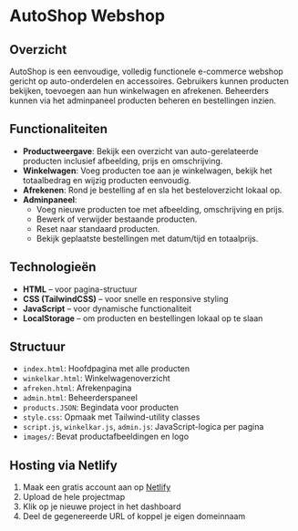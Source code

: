 # AutoShop Webshop

## Overzicht
AutoShop is een eenvoudige, volledig functionele e-commerce webshop gericht op auto-onderdelen en accessoires. Gebruikers kunnen producten bekijken, toevoegen aan hun winkelwagen en afrekenen. Beheerders kunnen via het adminpaneel producten beheren en bestellingen inzien.

## Functionaliteiten
- **Productweergave**: Bekijk een overzicht van auto-gerelateerde producten inclusief afbeelding, prijs en omschrijving.
- **Winkelwagen**: Voeg producten toe aan je winkelwagen, bekijk het totaalbedrag en wijzig producten eenvoudig.
- **Afrekenen**: Rond je bestelling af en sla het besteloverzicht lokaal op.
- **Adminpaneel**:
  - Voeg nieuwe producten toe met afbeelding, omschrijving en prijs.
  - Bewerk of verwijder bestaande producten.
  - Reset naar standaard producten.
  - Bekijk geplaatste bestellingen met datum/tijd en totaalprijs.

## Technologieën
- **HTML** – voor pagina-structuur
- **CSS (TailwindCSS)** – voor snelle en responsive styling
- **JavaScript** – voor dynamische functionaliteit
- **LocalStorage** – om producten en bestellingen lokaal op te slaan

## Structuur
- `index.html`: Hoofdpagina met alle producten
- `winkelkar.html`: Winkelwagenoverzicht
- `afreken.html`: Afrekenpagina
- `admin.html`: Beheerderspaneel
- `products.JSON`: Begindata voor producten
- `style.css`: Opmaak met Tailwind-utility classes
- `script.js`, `winkelkar.js`, `admin.js`: JavaScript-logica per pagina
- `images/`: Bevat productafbeeldingen en logo

## Hosting via Netlify
1. Maak een gratis account aan op [Netlify](https://netlify.com)
2. Upload de hele projectmap 
3. Klik op je nieuwe project in het dashboard
4. Deel de gegenereerde URL of koppel je eigen domeinnaam
